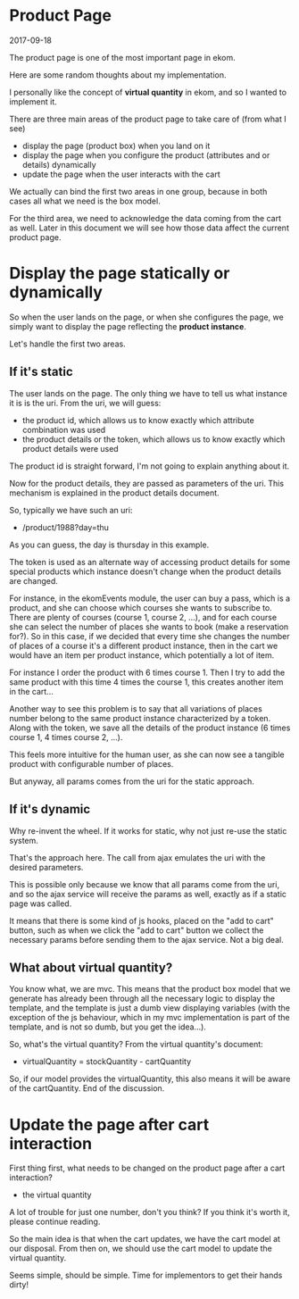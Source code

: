 Product Page
===================
2017-09-18


The product page is one of the most important page in ekom.

Here are some random thoughts about my implementation.


I personally like the concept of **virtual quantity** in ekom, and so I wanted to implement it.



There are three main areas of the product page to take care of (from what I see)

- display the page (product box) when you land on it
- display the page when you configure the product (attributes and or details) dynamically
- update the page when the user interacts with the cart


We actually can bind the first two areas in one group, because in both cases all what we need is the box model.

For the third area, we need to acknowledge the data coming from the cart as well.
Later in this document we will see how those data affect the current product page.






Display the page statically or dynamically
================================

So when the user lands on the page, or when she configures the page, we simply want to display the page reflecting 
the **product instance**.

Let's handle the first two areas.

If it's static
-----------------
The user lands on the page.
The only thing we have to tell us what instance it is is the uri.
From the uri, we will guess:

- the product id, which allows us to know exactly which attribute combination was used
- the product details or the token, which allows us to know exactly which product details were used

The product id is straight forward, I'm not going to explain anything about it.

Now for the product details, they are passed as parameters of the uri. This mechanism is explained in the product
details document.

So, typically we have such an uri:

- /product/1988?day=thu

As you can guess, the day is thursday in this example.

The token is used as an alternate way of accessing product details for some special products which instance doesn't 
change when the product details are changed.

For instance, in the ekomEvents module, the user can buy a pass, which is a product, and she can choose which courses
she wants to subscribe to. There are plenty of courses (course 1, course 2, ...), and for each course she can 
select the number of places she wants to book (make a reservation for?).
So in this case, if we decided that every time she changes the number of places of a course it's a different 
product instance, then in the cart we would have an item per product instance, which potentially a lot of item.

For instance I order the product with 6 times course 1.
Then I try to add the same product with this time 4 times the course 1, this creates another item in the cart...


Another way to see this problem is to say that all variations of places number belong to the same product instance
characterized by a token. 
Along with the token, we save all the details of the product instance (6 times course 1, 4 times course 2, ...).

This feels more intuitive for the human user, as she can now see a tangible product with configurable number of places.


But anyway, all params comes from the uri for the static approach.


If it's dynamic
-----------------
Why re-invent the wheel.
If it works for static, why not just re-use the static system.

That's the approach here.
The call from ajax emulates the uri with the desired parameters.

This is possible only because we know that all params come from the uri, and so the ajax service will receive the 
params as well, exactly as if a static page was called.

It means that there is some kind of js hooks, placed on the "add to cart" button, such as when we click 
the "add to cart" button we collect the necessary params before sending them to the ajax service.
Not a big deal.



What about virtual quantity?
---------------------------

You know what, we are mvc.
This means that the product box model that we generate has already been through all the necessary logic to display 
the template, and the template is just a dumb view displaying variables (with the exception of the js behaviour, 
which in my mvc implementation is part of the template, and is not so dumb, but you get the idea...).


So, what's the virtual quantity?
From the virtual quantity's document:

- virtualQuantity = stockQuantity - cartQuantity

So, if our model provides the virtualQuantity, this also means it will be aware of the cartQuantity.
End of the discussion.




Update the page after cart interaction
=========================================

First thing first, what needs to be changed on the product page after a cart interaction?

- the virtual quantity


A lot of trouble for just one number, don't you think?
If you think it's worth it, please continue reading.

So the main idea is that when the cart updates, we have the cart model at our disposal.
From then on, we should use the cart model to update the virtual quantity.

Seems simple, should be simple.
Time for implementors to get their hands dirty!


 























